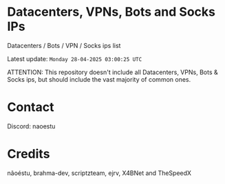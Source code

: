 # Datacenters, VPNs, Bots and Socks IPs
 
Datacenters / Bots / VPN / Socks ips list

Latest update: `Monday 28-04-2025 03:00:25 UTC` 

ATTENTION: This repository doesn't include all Datacenters, VPNs, Bots & Socks ips, 
but should include the vast majority of common ones.

# Contact
Discord: naoestu

# Credits
nãoéstu, brahma-dev, scriptzteam, ejrv, X4BNet and TheSpeedX
